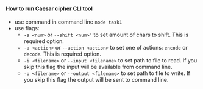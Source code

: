 #### How to run Caesar cipher CLI tool 
- use command in command line `node task1`
- use flags:
	- `-s <num>` or `--shift <num>'` to set amount of chars to shift. This is  required option.
	- `-a <action>` or `--action <action>` to set one of actions: `encode` or `decode`. This is  required option.
	- `-i <filename>` or `--input <filename>` to set path to file to read. If you skip this flag the input will be available from command line.
	- `-o <filename>` or `--output <filename>` to set path to file to write. If you skip this flag the output will be sent to command line.
